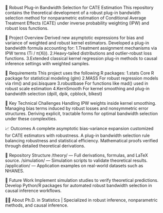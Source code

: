 📖 Robust Plug-in Bandwidth Selection for CATE Estimation
This repository contains the theoretical development of a robust plug-in bandwidth selection method for nonparametric estimation of Conditional Average Treatment Effects (CATE) under inverse probability weighting (IPW) and robust loss functions.

📌 Project Overview
Derived new asymptotic expressions for bias and variance of weighted and robust kernel estimators.
Developed a plug-in bandwidth formula accounting for:
1.Treatment assignment mechanisms via IPW terms (Ti / π(Xi)).
2.Heavy-tailed distributions and outlier-robust loss functions.
3.Extended classical kernel regression plug-in methods to causal inference settings with weighted samples.

🔧 Requirements
This project uses the following R packages:
  1.stats	Core R package for statistical modeling (glm)
  2.MASS	For robust regression models via rlm() and psi.bisquare
  3.robustbase	For functions like mad() used in robust scale estimation
  4.KernSmooth	For kernel smoothing and plug-in bandwidth selection (dpill, dpik, cpblock, blkest)

🧠 Key Technical Challenges
Handling IPW weights inside kernel smoothing.
Managing bias terms induced by robust losses and nonsymmetric error structures.
Deriving explicit, tractable forms for optimal bandwidth selection under these complexities.

📈 Outcomes
A complete asymptotic bias-variance expansion customized for CATE estimators with robustness.
A plug-in bandwidth selection rule balancing robustness and statistical efficiency.
Mathematical proofs verified through detailed theoretical derivations.

🔧 Repository Structure
/theory/ — Full derivations, formulas, and LaTeX source.
/simulation/ — Simulation scripts to validate theoretical results.
/application/ — Application examples on real-world datasets such as NHANES.


🚀 Future Work
Implement simulation studies to verify theoretical predictions.
Develop Python/R packages for automated robust bandwidth selection in causal inference workflows.

🧑‍💻 About
Ph.D. in Statistics | Specialized in robust inference, nonparametric methods, and causal inference.
